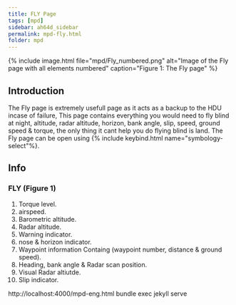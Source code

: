 ```yaml
---
title: FLY Page
tags: [mpd]
sidebar: ah64d_sidebar
permalink: mpd-fly.html
folder: mpd
---
```


{% include image.html file="mpd/Fly_numbered.png" alt="Image of the Fly page with all elements numbered" caption="Figure 1: The Fly page" %}


## Introduction
The Fly page is extremely usefull page as it acts as a backup to the HDU incase of failure, This page contains everything you would need to fly blind at night, altitude, radar altitude, horizon, bank angle, slip, speed, ground speed & torque, the only thing it cant help you do flying blind is land.
The Fly page can be open using {% include keybind.html name="symbology-select"%}.
## Info

### FLY (Figure 1)

1. Torque level.
2. airspeed.
3. Barometric altitude.
4. Radar altitude.
5. Warning indicator.
6. nose & horizon indicator.
7. Waypoint information Containg (waypoint number, distance & ground speed).
8. Heading, bank angle & Radar scan position.
9. Visual Radar altiutde.
10. Slip indicator.

http://localhost:4000/mpd-eng.html
bundle exec jekyll serve